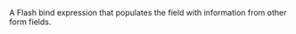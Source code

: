 A Flash bind expression that populates the field with
            information from other form fields.